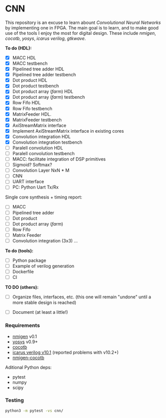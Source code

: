 
# CNN

This repository is an excuse to learn abount *Convolutional Neural Networks* by implementing one in FPGA.
The main goal is to learn, and to make good use of the tools I enjoy the most for digital design. These include
*nmigen*, *cocotb*, *yosys*, *icarus verilog*, *gtkwave*.


**To do (HDL):**

* [x] MACC HDL
* [x] MACC testbench
* [x] Pipelined tree adder HDL
* [x] Pipelined tree adder testbench
* [x] Dot product HDL
* [x] Dot product testbench
* [x] Dot product array (*farm*) HDL
* [x] Dot product array (*farm*) testbench
* [x] Row Fifo HDL
* [x] Row Fifo testbench
* [x] MatrixFeeder HDL.
* [x] MatrixFeeder testbench
* [x] AxiStreamMatrix interface
* [x] Implement AxiStreamMatrix interface in existing cores
* [x] Convolution integration HDL
* [x] Convolution integration testbench
* [ ] Paralell convolution HDL
* [ ] Paralell convolution testbench
* [ ] MACC: facilitate integration of DSP primitives
* [ ] Sigmoid? Softmax?
* [ ] Convolution Layer NxN * M
* [ ] CNN
* [ ] UART interface
* [ ] PC: Python Uart Tx/Rx

Single core synthesis + timing report:
* [ ] MACC
* [ ] Pipelined tree adder
* [ ] Dot product
* [ ] Dot product array (*farm*)
* [ ] Row Fifo
* [ ] Matrix Feeder
* [ ] Convolution integration (3x3)
...

**To do (tools):**
* [ ] Python package
* [ ] Example of verilog generation
* [ ] Dockerfile
* [ ] CI

**TO DO (others):**
* [ ] Organize files, interfaces, etc. (this one will remain "undone" until a more stable design is reached)
* [ ] Document (at least a little!)


### Requirements

* [nmigen](https://github.com/m-labs/nmigen) v0.1
* [yosys](https://github.com/YosysHQ/yosys) v0.9+
* [cocotb](https://github.com/cocotb/cocotb)
* [icarus verilog v10.1](hhttps://github.com/steveicarus/iverilog) (reported problems with v10.2+)
* [nmigen-cocotb](https://github.com/akukulanski/nmigen-cocotb)

Aditional Python deps:
* pytest
* numpy
* scipy

### Testing

```bash
python3 -m pytest -vs cnn/
```